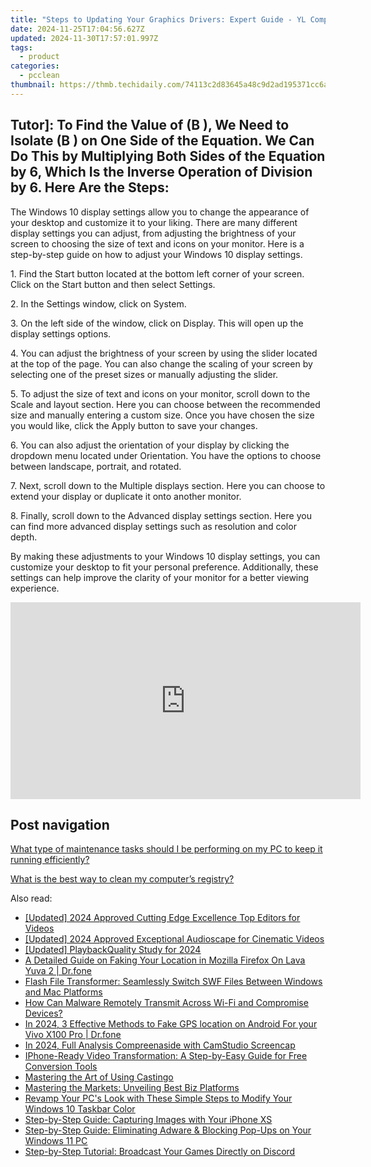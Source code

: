 ```yaml
---
title: "Steps to Updating Your Graphics Drivers: Expert Guide - YL Computing"
date: 2024-11-25T17:04:56.627Z
updated: 2024-11-30T17:57:01.997Z
tags:
  - product
categories:
  - pcclean
thumbnail: https://thmb.techidaily.com/74113c2d83645a48c9d2ad195371cc6a07bee43db8bd23e967a3613c122b6663.jpg
---
```


## Tutor]: To Find the Value of \(B \), We Need to Isolate \(B \) on One Side of the Equation. We Can Do This by Multiplying Both Sides of the Equation by 6, Which Is the Inverse Operation of Division by 6. Here Are the Steps:

The Windows 10 display settings allow you to change the appearance of your desktop and customize it to your liking. There are many different display settings you can adjust, from adjusting the brightness of your screen to choosing the size of text and icons on your monitor. Here is a step-by-step guide on how to adjust your Windows 10 display settings. 

1\. Find the Start button located at the bottom left corner of your screen. Click on the Start button and then select Settings.

2\. In the Settings window, click on System.

3\. On the left side of the window, click on Display. This will open up the display settings options. 

4\. You can adjust the brightness of your screen by using the slider located at the top of the page. You can also change the scaling of your screen by selecting one of the preset sizes or manually adjusting the slider.

5\. To adjust the size of text and icons on your monitor, scroll down to the Scale and layout section. Here you can choose between the recommended size and manually entering a custom size. Once you have chosen the size you would like, click the Apply button to save your changes.

6\. You can also adjust the orientation of your display by clicking the dropdown menu located under Orientation. You have the options to choose between landscape, portrait, and rotated.

7\. Next, scroll down to the Multiple displays section. Here you can choose to extend your display or duplicate it onto another monitor.

8\. Finally, scroll down to the Advanced display settings section. Here you can find more advanced display settings such as resolution and color depth. 

By making these adjustments to your Windows 10 display settings, you can customize your desktop to fit your personal preference. Additionally, these settings can help improve the clarity of your monitor for a better viewing experience.

<!-- affiliate ads begin -->
<iframe width="560" height="315" src="https://www.youtube.com/embed/15TKQ-BOENI?si=Ri4B2AuxAdi0Bglz" title="YouTube video player" frameborder="0" allow="accelerometer; autoplay; clipboard-write; encrypted-media; gyroscope; picture-in-picture; web-share" referrerpolicy="strict-origin-when-cross-origin" allowfullscreen></iframe>
<!-- affiliate ads end -->

## Post navigation

[What type of maintenance tasks should I be performing on my PC to keep it running efficiently?](https://tools.techidaily.com/pcclean/products/)

[What is the best way to clean my computer’s registry?](https://tools.techidaily.com/pcclean/products/)

<ins class="adsbygoogle"
     style="display:block"
     data-ad-format="autorelaxed"
     data-ad-client="ca-pub-7571918770474297"
     data-ad-slot="1223367746"></ins>

<ins class="adsbygoogle"
     style="display:block"
     data-ad-client="ca-pub-7571918770474297"
     data-ad-slot="8358498916"
     data-ad-format="auto"
     data-full-width-responsive="true"></ins>

<span class="atpl-alsoreadstyle">Also read:</span>
<div><ul>
<li><a href="https://youtube-web.techidaily.com/ed-2024-approved-cutting-edge-excellence-top-editors-for-videos/"><u>[Updated] 2024 Approved Cutting Edge Excellence Top Editors for Videos</u></a></li>
<li><a href="https://fox-blue.techidaily.com/updated-2024-approved-exceptional-audioscape-for-cinematic-videos/"><u>[Updated] 2024 Approved Exceptional Audioscape for Cinematic Videos</u></a></li>
<li><a href="https://screen-mirroring-recording.techidaily.com/updated-playbackquality-study-for-2024/"><u>[Updated] PlaybackQuality Study for 2024</u></a></li>
<li><a href="https://location-fake.techidaily.com/a-detailed-guide-on-faking-your-location-in-mozilla-firefox-on-lava-yuva-2-drfone-by-drfone-virtual-android/"><u>A Detailed Guide on Faking Your Location in Mozilla Firefox On Lava Yuva 2 | Dr.fone</u></a></li>
<li><a href="https://discover-fantastic.techidaily.com/flash-file-transformer-seamlessly-switch-swf-files-between-windows-and-mac-platforms/"><u>Flash File Transformer: Seamlessly Switch SWF Files Between Windows and Mac Platforms</u></a></li>
<li><a href="https://discover-fantastic.techidaily.com/how-can-malware-remotely-transmit-across-wi-fi-and-compromise-devices/"><u>How Can Malware Remotely Transmit Across Wi-Fi and Compromise Devices?</u></a></li>
<li><a href="https://android-location.techidaily.com/in-2024-3-effective-methods-to-fake-gps-location-on-android-for-your-vivo-x100-pro-drfone-by-drfone-virtual/"><u>In 2024, 3 Effective Methods to Fake GPS location on Android For your Vivo X100 Pro | Dr.fone</u></a></li>
<li><a href="https://video-capture.techidaily.com/in-2024-full-analysis-compreenaside-with-camstudio-screencap/"><u>In 2024, Full Analysis Compreenaside with CamStudio Screencap</u></a></li>
<li><a href="https://discover-fantastic.techidaily.com/iphone-ready-video-transformation-a-step-by-easy-guide-for-free-conversion-tools/"><u>IPhone-Ready Video Transformation: A Step-by-Easy Guide for Free Conversion Tools</u></a></li>
<li><a href="https://discover-fantastic.techidaily.com/mastering-the-art-of-using-castingo/"><u>Mastering the Art of Using Castingo</u></a></li>
<li><a href="https://facebook.techidaily.com/mastering-the-markets-unveiling-best-biz-platforms/"><u>Mastering the Markets: Unveiling Best Biz Platforms</u></a></li>
<li><a href="https://techtrends.techidaily.com/revamp-your-pcs-look-with-these-simple-steps-to-modify-your-windows-10-taskbar-color/"><u>Revamp Your PC's Look with These Simple Steps to Modify Your Windows 10 Taskbar Color</u></a></li>
<li><a href="https://discover-fantastic.techidaily.com/step-by-step-guide-capturing-images-with-your-iphone-xs/"><u>Step-by-Step Guide: Capturing Images with Your iPhone XS</u></a></li>
<li><a href="https://discover-fantastic.techidaily.com/step-by-step-guide-eliminating-adware-and-blocking-pop-ups-on-your-windows-11-pc/"><u>Step-by-Step Guide: Eliminating Adware & Blocking Pop-Ups on Your Windows 11 PC</u></a></li>
<li><a href="https://discover-fantastic.techidaily.com/step-by-step-tutorial-broadcast-your-games-directly-on-discord/"><u>Step-by-Step Tutorial: Broadcast Your Games Directly on Discord</u></a></li>
</ul></div>

